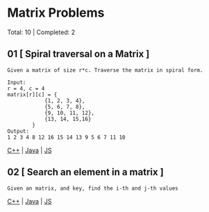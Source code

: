 # Matrix Problems

Total: 10 | Completed: 2

## 01 [ Spiral traversal on a Matrix ]
```
Given a matrix of size r*c. Traverse the matrix in spiral form.

Input:
r = 4, c = 4
matrix[r][c] = {
            {1, 2, 3, 4},
            {5, 6, 7, 8},
            {9, 10, 11, 12},
            {13, 14, 15,16}
        }
Output:
1 2 3 4 8 12 16 15 14 13 9 5 6 7 11 10
```
[C++](./Prob01/Prob01.cpp) | [Java]() | [JS]()

## 02 [ Search an element in a matrix ]
```
Given an matrix, and key, find the i-th and j-th values
```
[C++]() | [Java]() | [JS]()